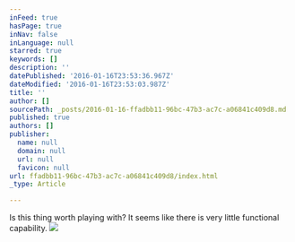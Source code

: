```yaml
---
inFeed: true
hasPage: true
inNav: false
inLanguage: null
starred: true
keywords: []
description: ''
datePublished: '2016-01-16T23:53:36.967Z'
dateModified: '2016-01-16T23:53:03.987Z'
title: ''
author: []
sourcePath: _posts/2016-01-16-ffadbb11-96bc-47b3-ac7c-a06841c409d8.md
published: true
authors: []
publisher:
  name: null
  domain: null
  url: null
  favicon: null
url: ffadbb11-96bc-47b3-ac7c-a06841c409d8/index.html
_type: Article

---
```

Is this thing worth playing with?  It seems like there is very little functional capability.
![](https://the-grid-user-content.s3-us-west-2.amazonaws.com/c983d218-1092-4a64-876f-64091b03af51.JPG)